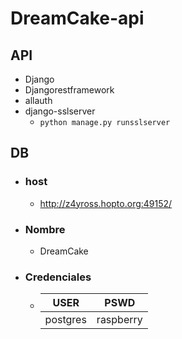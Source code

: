 # DreamCake-api

## API

 - Django
 - Djangorestframework
 - allauth
 - django-sslserver 
   - `python manage.py runsslserver`

## DB

- ### host

    - http://z4yross.hopto.org:49152/

- ### Nombre

    - DreamCake

 - ### Credenciales

	-	|USER|PSWD|
		|--------|---------|
		|postgres| raspberry|

